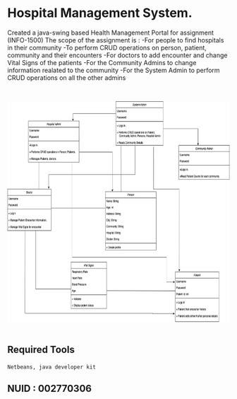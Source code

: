 # Hospital Management System.

Created a java-swing based Health Management Portal for assignment (INFO-1500)
The scope of the assignment is :
-For people to find hospitals in their community
-To perform CRUD operations on person, patient, community and their encounters
-For doctors to add encounter and change Vital Signs of the patients
-For the Community Admins to change information realated to the community
-For the System Admin to perform CRUD operations on all the other admins

<br>

<img src="demo.jpeg" width="1000" height="500"/><br><br>



## Required Tools
```
Netbeans, java developer kit
```


## NUID : 002770306

